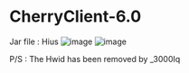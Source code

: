# CherryClient-6.0
Jar file : Hius
![image](https://github.com/MikuSoCute/CherryClient-6.0/assets/122946121/5e0cc5cb-b335-429b-aaa5-e1a3016c78ad)
![image](https://github.com/MikuSoCute/CherryClient-6.0/assets/122946121/d5de8368-d8dc-4704-b027-d92678392cc4)

P/S : The Hwid has been removed by _3000Iq
